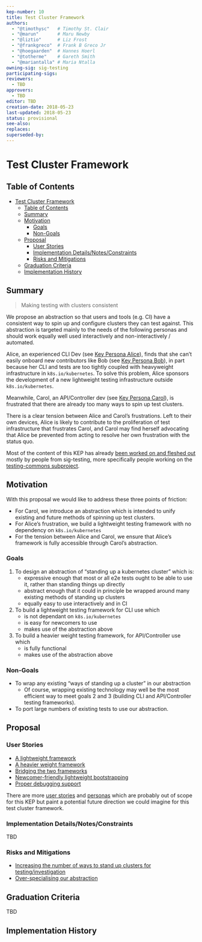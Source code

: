 ```yaml
---
kep-number: 10
title: Test Cluster Framework
authors:
  - "@timothysc"   # Timothy St. Clair
  - "@marun"       # Maru Newby
  - "@liztio"      # Liz Frost
  - "@frankgreco"  # Frank B Greco Jr
  - "@hoegaarden"  # Hannes Hoerl
  - "@totherme"    # Gareth Smith
  - "@mariantalla" # Maria Ntalla
owning-sig: sig-testing
participating-sigs:
reviewers:
  - TBD
approvers:
  - TBD
editor: TBD
creation-date: 2018-05-23
last-updated: 2018-05-23
status: provisional
see-also:
replaces:
superseded-by:
---
```


# Test Cluster Framework

## Table of Contents

* [Test Cluster Framework](#test-cluster-framework)
   * [Table of Contents](#table-of-contents)
   * [Summary](#summary)
   * [Motivation](#motivation)
      * [Goals](#goals)
      * [Non-Goals](#non-goals)
   * [Proposal](#proposal)
      * [User Stories](#user-stories)
      * [Implementation Details/Notes/Constraints](#implementation-detailsnotesconstraints)
      * [Risks and Mitigations](#risks-and-mitigations)
   * [Graduation Criteria](#graduation-criteria)
   * [Implementation History](#implementation-history)

<!--
[Tools for generating]: https://github.com/ekalinin/github-markdown-toc
-->

## Summary

> Making testing with clusters consistent

We propose an abstraction so that users and tools (e.g. CI) have a consistent
way to spin up and configure clusters they can test against. This abstraction
is targeted mainly to the needs of the following personas and should work
equally well used interactively and non-interactively / automated.

Alice, an experienced CLI Dev (see [Key Persona Alice][alice]), finds that she can’t
easily onboard new contributors like Bob (see [Key Persona Bob][bob]), in part
because her CLI and tests are too tightly coupled with heavyweight
infrastructure in `k8s.io/kubernetes`. To solve this problem, Alice sponsors
the development of a new lightweight testing infrastructure outside
`k8s.io/kubernetes`.

Meanwhile, Carol, an API/Controller dev (see [Key Persona Carol][carol]), is
frustrated that there are already too many ways to spin up test clusters.

There is a clear tension between Alice and Carol’s frustrations. Left to their
own devices, Alice is likely to contribute to the proliferation of test
infrastructure that frustrates Carol, and Carol may find herself advocating
that Alice be prevented from acting to resolve her own frustration with the
status quo.

Most of the content of this KEP has already [been worked on and fleshed
out][the_doc] mostly by people from sig-testing, more specifically people
working on the [testing-commons subproject][testing_commons_notes].

[key_personas]: https://docs.google.com/document/d/13bMjmWpsdkgbY-JayrcU-e_QNwRJCP-rHjtqdeeoQHo/edit#heading=h.czu8o1uor9qk
[alice]: https://docs.google.com/document/d/13bMjmWpsdkgbY-JayrcU-e_QNwRJCP-rHjtqdeeoQHo/edit#heading=h.17sl3t5a8nu
[bob]: https://docs.google.com/document/d/13bMjmWpsdkgbY-JayrcU-e_QNwRJCP-rHjtqdeeoQHo/edit#heading=h.mecveaw12b4d
[carol]: https://docs.google.com/document/d/13bMjmWpsdkgbY-JayrcU-e_QNwRJCP-rHjtqdeeoQHo/edit#heading=h.4i5imqvwxv3a
[testing_commons_notes]: https://docs.google.com/document/d/1TOC8vnmlkWw6HRNHoe5xSv5-qv7LelX6XK3UVCHuwb0/edit#
[the_doc]: https://docs.google.com/document/d/13bMjmWpsdkgbY-JayrcU-e_QNwRJCP-rHjtqdeeoQHo/edit#

## Motivation

With this proposal we would like to address these three points of friction:
- For Carol, we introduce an abstraction which is intended to unify existing
  and future methods of spinning up test clusters.
- For Alice’s frustration, we build a lightweight testing framework with no
  dependency on `k8s.io/kubernetes`
- For the tension between Alice and Carol, we ensure that Alice’s framework is
  fully accessible through Carol’s abstraction.


<!--
TODO: Add note that we did interviews and talked to different people, noted in
      the "Validation" section of the personas?

[experience reports]: https://github.com/golang/go/wiki/ExperienceReports
-->

### Goals

1. To design an abstraction of “standing up a kubernetes cluster” which is:
    - expressive enough that most or all e2e tests ought to be able to use it,
      rather than standing things up directly
    - abstract enough that it could in principle be wrapped around many existing
      methods of standing up clusters
    - equally easy to use interactively and in CI
2. To build a lightweight testing framework for CLI use which
    - is not dependant on `k8s.io/kubernetes`
    - is easy for newcomers to use
    - makes use of the abstraction above
3. To build a heavier weight testing framework, for API/Controller use which
    - is fully functional
    - makes use of the abstraction above


### Non-Goals

- To wrap any existing “ways of standing up a cluster” in our abstraction
   - Of course, wrapping existing technology may well be the most efficient way
     to meet goals 2 and 3 (building CLI and API/Controller testing frameworks). 
- To port large numbers of existing tests to use our abstraction.

## Proposal

### User Stories

- [A lightweight framework](https://docs.google.com/document/d/13bMjmWpsdkgbY-JayrcU-e_QNwRJCP-rHjtqdeeoQHo/edit#heading=h.pwzs2vde6z0h)
- [A heavier weight framework](https://docs.google.com/document/d/13bMjmWpsdkgbY-JayrcU-e_QNwRJCP-rHjtqdeeoQHo/edit#heading=h.jk3ttegjtexg)
- [Bridging the two frameworks](https://docs.google.com/document/d/13bMjmWpsdkgbY-JayrcU-e_QNwRJCP-rHjtqdeeoQHo/edit#heading=h.g6pbp8y2hrj)
- [Newcomer-friendly lightweight bootstrapping](https://docs.google.com/document/d/13bMjmWpsdkgbY-JayrcU-e_QNwRJCP-rHjtqdeeoQHo/edit#heading=h.19lu9pyt334a)
- [Proper debugging support](https://docs.google.com/document/d/13bMjmWpsdkgbY-JayrcU-e_QNwRJCP-rHjtqdeeoQHo/edit#heading=h.mzdpiav3x5tz)

There are more [user stories][additional_userstories] and
[personas][additional_personas] which are probably out of scope for this KEP
but paint a potential future direction we could imagine for this test cluster
framework.

[additional_personas]: https://docs.google.com/document/d/13bMjmWpsdkgbY-JayrcU-e_QNwRJCP-rHjtqdeeoQHo/edit#heading=h.7k68eja3mgiu
[additional_userstories]: https://docs.google.com/document/d/13bMjmWpsdkgbY-JayrcU-e_QNwRJCP-rHjtqdeeoQHo/edit#heading=h.egbobak5q21m

### Implementation Details/Notes/Constraints

TBD

### Risks and Mitigations

- [Increasing the number of ways to stand up clusters for testing/investigation](https://docs.google.com/document/d/13bMjmWpsdkgbY-JayrcU-e_QNwRJCP-rHjtqdeeoQHo/edit#heading=h.89dtjdkjrit0)
- [Over-specialising our abstraction](https://docs.google.com/document/d/13bMjmWpsdkgbY-JayrcU-e_QNwRJCP-rHjtqdeeoQHo/edit#heading=h.5gypeylotxzj)

## Graduation Criteria

TBD

## Implementation History

<!--
Major milestones in the life cycle of a KEP should be tracked in `Implementation History`.
Major milestones might include

- the `Summary` and `Motivation` sections being merged signaling SIG acceptance
- the `Proposal` section being merged signaling agreement on a proposed design
- the date implementation started
- the first Kubernetes release where an initial version of the KEP was available
- the version of Kubernetes where the KEP graduated to general availability
- when the KEP was retired or superseded
-->
